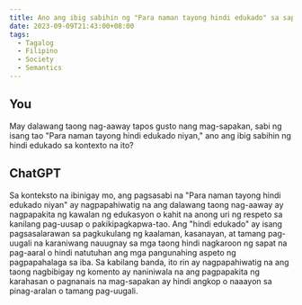 ```yaml
---
title: Ano ang ibig sabihin ng "Para naman tayong hindi edukado" sa sapakan
date: 2023-09-09T21:43:00+08:00
tags:
  - Tagalog
  - Filipino
  - Society
  - Semantics
---
```

## You
May dalawang taong nag-aaway tapos gusto nang mag-sapakan, sabi ng isang tao "Para naman tayong hindi edukado niyan," ano ang ibig sabihin ng hindi edukado sa kontexto na ito?

## ChatGPT
Sa konteksto na ibinigay mo, ang pagsasabi na "Para naman tayong hindi edukado niyan" ay nagpapahiwatig na ang dalawang taong nag-aaway ay nagpapakita ng kawalan ng edukasyon o kahit na anong uri ng respeto sa kanilang pag-uusap o pakikipagkapwa-tao. Ang "hindi edukado" ay isang pagsasalarawan sa pagkukulang ng kaalaman, kasanayan, at tamang pag-uugali na karaniwang nauugnay sa mga taong hindi nagkaroon ng sapat na pag-aaral o hindi natutuhan ang mga pangunahing aspeto ng pagpapahalaga sa iba. Sa kabilang banda, ito rin ay nagpapahiwatig na ang taong nagbibigay ng komento ay naniniwala na ang pagpapakita ng karahasan o pagnanais na mag-sapakan ay hindi angkop o naaayon sa pinag-aralan o tamang pag-uugali.